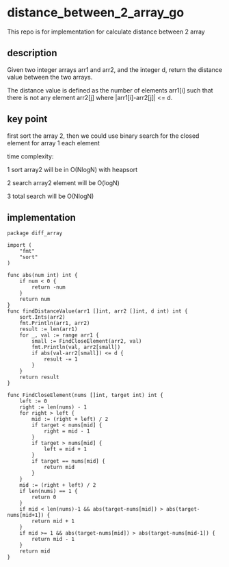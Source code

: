 # distance_between_2_array_go

This repo is for implementation for calculate distance between 2 array

## description

Given two integer arrays arr1 and arr2, and the integer d, return the distance value between the two arrays.

The distance value is defined as the number of elements arr1[i] such that there is not any element arr2[j] where |arr1[i]-arr2[j]| <= d.

## key point

first sort the array 2, then we could use binary search for the closed element for array 1 each element

time complexity:

1 sort array2 will be in O(NlogN) with heapsort

2 search array2 element will be O(logN) 

3 total search will be O(NlogN)

## implementation

```golang
package diff_array

import (
	"fmt"
	"sort"
)

func abs(num int) int {
	if num < 0 {
		return -num
	}
	return num
}
func findDistanceValue(arr1 []int, arr2 []int, d int) int {
	sort.Ints(arr2)
	fmt.Println(arr1, arr2)
	result := len(arr1)
	for _, val := range arr1 {
		small := FindCloseElement(arr2, val)
		fmt.Println(val, arr2[small])
		if abs(val-arr2[small]) <= d {
			result -= 1
		}
	}
	return result
}

func FindCloseElement(nums []int, target int) int {
	left := 0
	right := len(nums) - 1
	for right > left {
		mid := (right + left) / 2
		if target < nums[mid] {
			right = mid - 1
		}
		if target > nums[mid] {
			left = mid + 1
		}
		if target == nums[mid] {
			return mid
		}
	}
	mid := (right + left) / 2
	if len(nums) == 1 {
		return 0
	}
	if mid < len(nums)-1 && abs(target-nums[mid]) > abs(target-nums[mid+1]) {
		return mid + 1
	}
	if mid >= 1 && abs(target-nums[mid]) > abs(target-nums[mid-1]) {
		return mid - 1
	}
	return mid
}
```